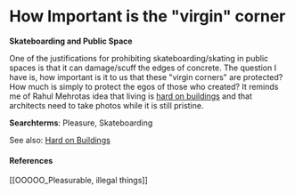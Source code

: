 # How Important is the "virgin" corner
**Skateboarding and Public Space**

One of the justifications for prohibiting skateboarding/skating in public spaces is that it can damage/scuff the edges of concrete. The question I have is, how important is it to us that these "virgin corners" are protected? How much is simply to protect the egos of those who created? It reminds me of Rahul Mehrotas idea that living is [hard on buildings](LivingHardOnHousing.md) and that architects need to take photos while it is still pristine. 

**Searchterms**: Pleasure, Skateboarding

See also: [Hard on Buildings](LivingHardOnHousing.md)

#### References
[[OOOOO_Pleasurable, illegal things]]